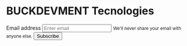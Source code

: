 
<html lang="en">
<head>
  <meta charset="utf-8">
  <meta http-equiv="X-UA-Compatible" content="IE=edge">

  <title>BCKDVMNT</title>
  <!--link rel="manifest" href="/manifest.json"-->
  
  <link rel="stylesheet" href="https://maxcdn.bootstrapcdn.com/bootstrap/4.0.0/css/bootstrap.min.css" integrity="sha384-Gn5384xqQ1aoWXA+058RXPxPg6fy4IWvTNh0E263XmFcJlSAwiGgFAW/dAiS6JXm" crossorigin="anonymous">
  
  <!--
    <link rel="stylesheet" type="text/css" href="/styles/style.css">
    <link rel="icon" href="images/favicon.ico" type="image/x-icon" />

    <link rel="apple-touch-icon" href="/images/icons/icon-152x152.png">
    <meta name="apple-mobile-web-app-capable" content="yes">
    <meta name="apple-mobile-web-app-status-bar-style" content="black">
    <meta name="apple-mobile-web-app-title" content="Unity PWA Games">
    <meta name="description" content="Unity PWA Games">
    <meta name="theme-color" content="#000" />
  -->

  <script src="https://code.jquery.com/jquery-3.2.1.slim.min.js" integrity="sha384-KJ3o2DKtIkvYIK3UENzmM7KCkRr/rE9/Qpg6aAZGJwFDMVNA/GpGFF93hXpG5KkN" crossorigin="anonymous"></script>
<script src="https://cdnjs.cloudflare.com/ajax/libs/popper.js/1.12.9/umd/popper.min.js" integrity="sha384-ApNbgh9B+Y1QKtv3Rn7W3mgPxhU9K/ScQsAP7hUibX39j7fakFPskvXusvfa0b4Q" crossorigin="anonymous"></script>
<script src="https://maxcdn.bootstrapcdn.com/bootstrap/4.0.0/js/bootstrap.min.js" integrity="sha384-JZR6Spejh4U02d8jOt6vLEHfe/JQGiRRSQQxSfFWpi1MquVdAyjUar5+76PVCmYl" crossorigin="anonymous"></script>

  <!--script src="UnityProgress.js"></script>
  <script src="Build/UnityLoader.js"></script>

  
  <script>var gameInstance = UnityLoader.instantiate("gameContainer", "Build/zpowa.json", {onProgress: UnityProgress});</script-->
  
</head>

<body>

  <h1>BUCKDEVMENT Tecnologies</h1>

  <div class="form-group">
    <label for="exampleInputEmail1">Email address</label>
    <input type="email" class="form-control" id="exampleInputEmail1" aria-describedby="emailHelp" placeholder="Enter email">
    <small id="emailHelp" class="form-text text-muted">We'll never share your email with anyone else.</small>
    <button type="button" class="btn btn-primary" onclick="saveToFirebase(email)">Subscribe</button>
  </div>

  <!--header class="header">
      <button id="butInstall" aria-label="Install" hidden></button>
  </!--header>

  <div class="main">
    <div class="webgl-content">
      <div id="gameContainer"></div>
    </div>      
  </div-->


  
  <!--script>
    if ('serviceWorker' in navigator) {
      window.addEventListener('load', () => {
        navigator.serviceWorker.register('/service-worker.js')
        .then((reg) => {
          console.log('Gracias por usar Thanks', reg);
        });
      });
    }
    </script>
  <script>        
    document.getElementById('gameContainer').style.width = window.outerWidth+ "px";
    document.getElementById('gameContainer').style.height = window.outerHeight + "px";       
  </script>

<script src="scripts/install.js"></script-->




<script src="/public/scripts/contact.js"></script>


<!-- The core Firebase JS SDK is always required and must be listed first -->
<script src="https://www.gstatic.com/firebasejs/7.6.2/firebase-app.js"></script>

<!-- TODO: Add SDKs for Firebase products that you want to use
     https://firebase.google.com/docs/web/setup#available-libraries -->
<script src="https://www.gstatic.com/firebasejs/7.6.2/firebase-analytics.js"></script>

<script>
  // Your web app's Firebase configuration
  var firebaseConfig = {
    apiKey: "AIzaSyBaEHqrcTj6caXwMVrLNOno05-30oi-YnE",
    authDomain: "buckdevelopment-970d5.firebaseapp.com",
    databaseURL: "https://buckdevelopment-970d5.firebaseio.com",
    projectId: "buckdevelopment-970d5",
    storageBucket: "buckdevelopment-970d5.appspot.com",
    messagingSenderId: "208427570066",
    appId: "1:208427570066:web:d31a948e0786eb3a68674b",
    measurementId: "G-09Z011W5BY"
  };
  // Initialize Firebase
  firebase.initializeApp(firebaseConfig);
  firebase.analytics();
</script>

</body>
</html>

